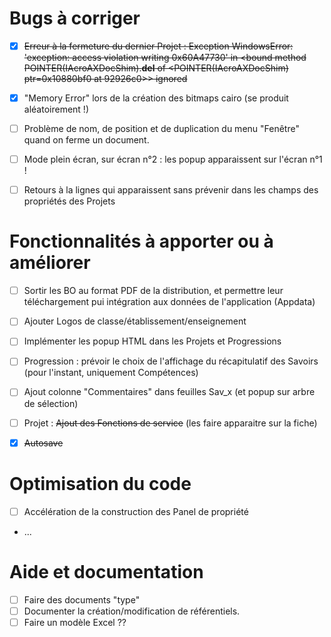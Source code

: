 # Bugs à corriger

- [x] ~~Erreur à la fermeture du dernier Projet :
 Exception WindowsError: 'exception: access violation writing 0x60A47730' in <bound method POINTER(IAcroAXDocShim).__del__ of <POINTER(IAcroAXDocShim) ptr=0x10880bf0 at 92926c0>> ignored~~
- [x] "Memory Error" lors de la création des bitmaps cairo (se produit aléatoirement !) 
- [ ] Problème de nom, de position et de duplication du menu "Fenêtre" quand on ferme un document.
- [ ] Mode plein écran, sur écran n°2 : les popup apparaissent sur l'écran n°1 !
- [ ] Retours à la lignes qui apparaissent sans prévenir dans les champs des propriétés des Projets
 
 
# Fonctionnalités à apporter ou à améliorer
- [ ] Sortir les BO au format PDF de la distribution, et permettre leur téléchargement pui intégration aux données de l'application (Appdata)
- [ ] Ajouter Logos de classe/établissement/enseignement
- [ ] Implémenter les popup HTML dans les Projets et Progressions
- [ ] Progression : prévoir le choix de l'affichage du récapitulatif des Savoirs (pour l'instant, uniquement Compétences)
- [ ] Ajout colonne "Commentaires" dans feuilles Sav_x (et popup sur arbre de sélection)
- [ ] Projet : ~~Ajout des Fonctions de service~~ (les faire apparaitre sur la fiche)
- [x] ~~Autosave~~


# Optimisation du code
- [ ] Accélération de la construction des Panel de propriété
 * ...

# Aide et documentation
- [ ] Faire des documents "type"
- [ ] Documenter la création/modification de référentiels.
- [ ] Faire un modèle Excel ??
